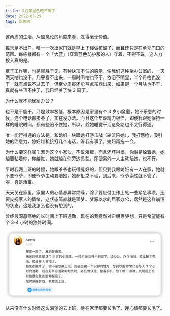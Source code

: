 ```yaml
---
title: 关在家里已经三周了
date: 2022-05-29
tags: 周总结
---
```


这两周的生活，从信息论的角度来看，过得毫无价值。

每天足不出户，唯一一次出家门就是早上下楼做核酸了，而且还只是在单元门口的范围。每栋楼都有一个「大蓝」（穿着蓝色防护服的人）守着，不得不说，这人力投入真的是。

<!-- more -->

至于工作嘛，也是聊胜于无，有种快顶不住的感觉，像我们这种坐办公室的，一天两天啥也没干，几乎看不出来，一周时间啥也不干，依旧不明显，半个月啥也没干，就有点说不过去了，但至少周报还能写点东西出来，如果是一个月啥也不干，真就有些顶不住了，我已经关了快 3 周了。

为什么就不能居家办公？

也不是不能干，只是效率极低，根本原因是家里有个 3 岁小魔童，她不乐意的时候，连个电话都接不了，实在没办法。而且这个年龄精力极佳，即便我跟她保持一样的睡眠时间，都有些陪不住她，所以，趁她睡觉干活这条路也不太行得通。

唯一能行得通的方法是，和媳妇一块跟她打游击战（轮流陪她），我打两枪，吸引她的注意力，媳妇趁机接打几个电话，等我有事了，媳妇再拖一会。

为什么要这样呢？因为这个小家伙，不仅难缠，而且还坏得很，你越是躲着她，她越要粘着你，你越忙，她就越在你旁边捣乱，即便另外一人主动陪她，也不行。

平时我两上班的时候，她跟爷爷也玩得挺好的，但只要我跟媳妇有一人在家，她就不要爷爷，即便爷爷主动要陪她，她都拒之不理，到后来，爷爷索性就不管了，唉，真是活宝。

天天关在家里，家里人的心情都异常烦躁，除了要应付工作上的一些紧急事项，还要安抚家人的情绪，这状态简直就是噩梦。梦寐以求的居家办公，居然是这样崩溃的状态，这是我怎么也没有想到的。

曾经最深恶痛绝的长时间上下班通勤，现在的我竟然对它朝思梦想，只是希望能有个 3-4 小时的独处时间。

![](/image/2022-05-29-week-summary/image-20220529185748355.png)

从来没有什么时候这么渴望的去上班，待在家里都要长毛了，连心情都要长毛了。
